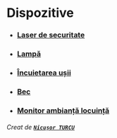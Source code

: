 # Dispozitive
* ### [Laser de securitate](https://github.com/turcunicusor/Licenta/tree/master/Source%20Code/Client/Devices/SecurityLaser "Apasă aici pentru a accesa codul sursă.")
* ### [Lampă](https://github.com/turcunicusor/Licenta/tree/master/Source%20Code/Client/Devices/Lamp "Apasă aici pentru a accesa codul sursă.")
* ### [Încuietarea ușii](https://github.com/turcunicusor/Licenta/tree/master/Source%20Code/Client/Devices/DoorLock "Apasă aici pentru a accesa codul sursă.")
* ### [Bec](https://github.com/turcunicusor/Licenta/tree/master/Source%20Code/Client/Devices/LightBulb "Apasă aici pentru a accesa codul sursă.")
* ### [Monitor ambianță locuință](https://github.com/turcunicusor/Licenta/tree/master/Source%20Code/Client/Devices/HomeEnvironment "Apasă aici pentru a accesa codul sursă.")

###### Creat de [_**`Nicușor TURCU`**_](https://github.com/turcunicusor "Github")
